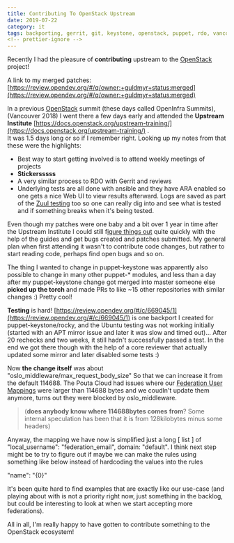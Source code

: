 ```yaml
---
title: Contributing To OpenStack Upstream
date: 2019-07-22
category: it
tags: backporting, gerrit, git, keystone, openstack, puppet, rdo, vancouver
<!-- prettier-ignore -->
---
```


Recently I had the pleasure of **contributing** upstream to the
[OpenStack](https://www.openstack.org/) project!

A link to my merged patches:
[https://review.opendev.org/#/q/owner:+guldmyr+status:merged](https://review.opendev.org/#/q/owner:+guldmyr+status:merged)

In a previous [OpenStack](https://www.openstack.org/) summit (these days called
OpenInfra Summits), (Vancouver 2018) I went there a few days early and attended
the **Upstream Institute**
[https://docs.openstack.org/upstream-training/](https://docs.openstack.org/upstream-training/)
.  
It was 1.5 days long or so if I remember right. Looking up my notes from that
these were the highlights:

- Best way to start getting involved is to attend weekly meetings of projects
- **Stickersssss**
- A very similar process to RDO with Gerrit and reviews
- Underlying tests are all done with ansible and they have ARA enabled so one
  gets a nice Web UI to view results afterward. Logs are saved as part of the
  [Zuul testing](http://zuul.openstack.org) too so one can really dig into and
  see what is tested and if something breaks when it's being tested.

Even though my patches were one baby and a bit over 1 year in time after the
Upstream Institute I could still
f[igure things out](https://docs.openstack.org/contributors/) quite quickly with
the help of the guides and get bugs created and patches submitted. My general
plan when first attending it wasn't to contribute code changes, but rather to
start reading code, perhaps find open bugs and so on.

The thing I wanted to change in puppet-keystone was apparently also possible to
change in many other puppet-\* modules, and less than a day after my
puppet-keystone change got merged into master someone else **picked up the
torch** and made PRs to like ~15 other repositories with similar changes :)
Pretty cool!

**Testing** is hard!
[https://review.opendev.org/#/c/669045/1](https://review.opendev.org/#/c/669045/1)
is one backport I created for puppet-keystone/rocky, and the Ubuntu testing was
not working initially (started with an APT mirror issue and later it was slow
and timed out)... After 20 rechecks and two weeks, it still hadn't successfully
passed a test. In the end we got there though with the help of a core reviewer
that actually updated some mirror and later disabled some tests :)

Now **the change itself** was about "oslo_middleware/max_request_body_size" So
that we can increase it from the default 114688. The Pouta Cloud had issues
where our
[Federation User Mappings](https://docs.openstack.org/keystone/pike/advanced-topics/federation/configure_federation.html#mapping)
were larger than 114688 bytes and we coudln't update them anymore, turns out
they were blocked by oslo_middleware.

> (**does anybody know where 114688bytes comes** **from**? Some internal
> speculation has been that it is from 128kilobytes minus some headers)

Anyway, the mapping we have now is simplified just a long \[ list \] of
"local_username": "federation_email", domain: "default". I think next step might
be to try to figure out if maybe we can make the rules using something like
below instead of hardcoding the values into the rules

"name": "{0}"

It's been quite hard to find examples that are exactly like our use-case (and
playing about with is not a priority right now, just something in the backlog,
but could be interesting to look at when we start accepting more federations).

All in all, I'm really happy to have gotten to contribute something to the
OpenStack ecosystem!
